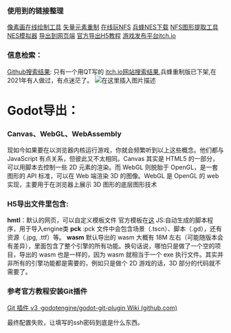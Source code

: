### 使用到的链接整理

[像素画在线绘制工具](https://www.pixilart.com)
[矢量元素重制](https://zhuanlan.zhihu.com/p/90759425)
[在线玩NFS](http://www.mojotv.cn/misc/games#57G75Yir5ZKM5qCH562+)
[兵蜂NES下载](https://www.mamecn.com/moniqiyouxi/FCyouxi/6713.html)
[NFS图形提取工具](https://pan.baidu.com/s/1i4WuCqL?_at_=1678159121967)
[NES模拟器](https://www.mamecn.com/game/5401832/)
[导出到网页端](https://indienova.com/indie-game-development/godot-export-html5/)
[官方导出H5教程](https://docs.godotengine.org/en/stable/tutorials/platform/web/customizing_html5_shell.html)
[游戏发布平台itch.io](https://itch.io/)

### 信息检索：
[Github搜索结果](https://github.com/search?q=TwinBee):  只有一个用QT写的
 [itch.io网站搜索结果](https://kanedafr.itch.io/twinbee),兵蜂重制版已下架,在2021年有人做过，有点迷茫了。
![在这里插入图片描述](https://blog-1257904201.cos.ap-shanghai.myqcloud.com/img3509e75e3ba44fa59ab63421255127b7.png)

# Godot导出：

### Canvas、WebGL、WebAssembly

现如今如果要在以浏览器内核运行游戏，你就会频繁听到以上这些概念。他们都与 JavaScript 有点关系，但彼此又不太相同。Canvas 其实是 HTML5 的一部分，可以用脚本去控制一些 2D 元素的渲染。而 WebGL 则脱胎于 OpenGL，是一套图形的 API 标准，可以在 Web 端渲染 3D 的图像。WebGL 是 OpenGL 的 web 实现，主要用于在浏览器上展示 3D 图形的底层图形技术
### H5导出文件里包含:
**hmtl**：默认的网页，可以自定义模板文件 官方模板在[这](https://github.com/godotengine/godot/blob/master/misc/dist/html/full-size.html)
JS:自动生成的脚本程序，用于导入engine类
**pck** :pck 文件中会包含场景（.tscn）、脚本（.gd），还有资源（.jpg, .ttf）等。
 **wasm**  默认导出的 wasm 大概有 18M 左右（可能随版本会有差异），里面包含了整个引擎的所有功能。换句话说，哪怕只是做了一个空的项目，导出的 wasm 也是一样的，因为 wasm 就相当于一个 exe 执行文件。其实并非所有的引擎功能都是需要的，例如只是做个 2D 游戏的话，3D 部分的代码就不需要了。

### 参考官方教程安装Git插件



[Git 插件 v3 ·godotengine/godot-git-plugin Wiki (github.com)](https://github.com/godotengine/godot-git-plugin/wiki/Git-plugin-v3#set-up-from-source)



最终配置失败，让填写的ssh密码到底是什么东西。
